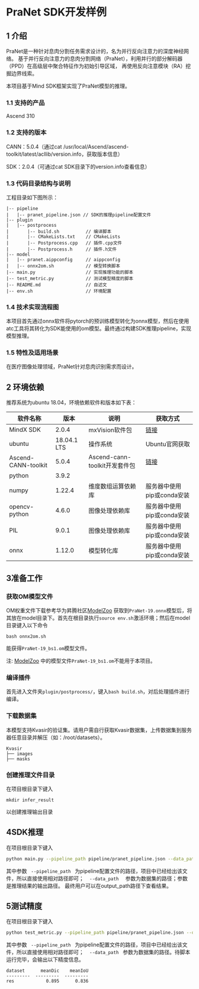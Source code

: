 # PraNet SDK开发样例

## 1 介绍

PraNet是一种针对息肉分割任务需求设计的，名为并行反向注意力的深度神经网络。
基于并行反向注意力的息肉分割网络（PraNet），利用并行的部分解码器（PPD）在高级层中聚合特征作为初始引导区域，
再使用反向注意模块（RA）挖掘边界线索。

本项目基于Mind SDK框架实现了PraNet模型的推理。

### 1.1 支持的产品

Ascend 310

### 1.2 支持的版本

CANN：5.0.4（通过cat /usr/local/Ascend/ascend-toolkit/latest/acllib/version.info，获取版本信息）

SDK：2.0.4（可通过cat SDK目录下的version.info查看信息）

### 1.3 代码目录结构与说明

工程目录如下图所示：

```
|-- pipeline
|   |-- pranet_pipeline.json // SDK的推理pipeline配置文件
|-- plugin
|   |-- postprocess
|       |-- build.sh          // 编译脚本
|       |-- CMakeLists.txt    // CMakeLists
|       |-- Postprocess.cpp   // 插件.cpp文件
|       |-- Postprocess.h     // 插件.h文件
|-- model
|   |-- pranet.aippconfig     // aippconfig
|   |-- onnx2om.sh            // 模型转换脚本
|-- main.py                   // 实现推理功能的脚本
|-- test_metric.py            // 测试模型精度的脚本
|-- README.md                 // 自述文
|-- env.sh                    // 环境配置
```

### 1.4 技术实现流程图

本项目首先通过onnx软件将pytorch的预训练模型转化为onnx模型，然后在使用atc工具将其转化为SDK能使用的om模型。最终通过构建SDK推理pipeline，实现模型推理。

### 1.5 特性及适用场景

在医疗图像处理领域，PraNet针对息肉识别需求而设计。

## 2 环境依赖

推荐系统为ubuntu 18.04，环境依赖软件和版本如下表：

| 软件名称            | 版本        | 说明                          | 获取方式                                                     |
| ------------------- | ----------- | ----------------------------- | ------------------------------------------------------------ |
| MindX SDK           | 2.0.4       | mxVision软件包                | [链接](https://gitee.com/link?target=https%3A%2F%2Fwww.hiascend.com%2Fsoftware%2FMindx-sdk) |
| ubuntu              | 18.04.1 LTS | 操作系统                      | Ubuntu官网获取                                               |
| Ascend-CANN-toolkit | 5.0.4       | Ascend-cann-toolkit开发套件包 | [链接](https://gitee.com/link?target=https%3A%2F%2Fwww.hiascend.com%2Fsoftware%2Fcann%2Fcommercial) |
| python              | 3.9.2       |                               |                                                              |
| numpy               | 1.22.4      | 维度数组运算依赖库            | 服务器中使用pip或conda安装                                   |
| opencv-python       | 4.6.0       | 图像处理依赖库                | 服务器中使用pip或conda安装                                   |
| PIL       | 9.0.1       | 图像处理依赖库                | 服务器中使用pip或conda安装                                   |
| onnx         |    1.12.0    | 模型转化库                | 服务器中使用pip或conda安装                                   |

## 3准备工作

### 获取OM模型文件

OM权重文件下载参考华为昇腾社区[ModelZoo](https://www.hiascend.com/zh/software/modelzoo/models/detail/1/e08e0552334ec81d8e632fafbb22a9f0)
获取到```PraNet-19.onnx```模型后，将其放在model目录下。首先在根目录执行```source env.sh```激活环境；然后在model目录键入以下命令

```
bash onnx2om.sh
```

能获得```PraNet-19_bs1.om```模型文件。

注: [ModelZoo](https://www.hiascend.com/zh/software/modelzoo/models/detail/1/e08e0552334ec81d8e632fafbb22a9f0)
中的模型文件```PraNet-19_bs1.om```不能用于本项目。

### 编译插件

首先进入文件夹```plugin/postprocess/```，键入```bash build.sh```，对后处理插件进行编译。

### 下载数据集

本模型支持Kvasir的验证集。请用户需自行获取Kvasir数据集，上传数据集到服务器任意目录并解压（如：/root/datasets）。

```
Kvasir
├── images
├── masks
```

### 创建推理文件目录

在项目根目录下键入

```
mkdir infer_result
```

以创建推理输出目录

## 4SDK推理

在项目根目录下键入

```bash
python main.py --pipeline_path pipeline/pranet_pipeline.json --data_path /path/to/images
```

其中参数` ` ` --pipeline_path ` ` `为pipeline配置文件的路径，项目中已经给出该文件，所以直接使用相对路径即可；
` ` ` --data_path ` `  `参数为数据集的路径；参数是推理结果的输出路径。
最终用户可以在output_path路径下查看结果。

## 5测试精度

在项目根目录下键入

```bash
python test_metric.py --pipeline_path pipeline/pranet_pipeline.json --data_path /path/to/Kvasir
```

其中参数` ` ` --pipeline_path ` ` `为pipeline配置文件的路径，项目中已经给出该文件，所以直接使用相对路径即可；
` ` ` --data_path ` ` `参数为数据集的路径。待脚本运行完毕，会输出以下精度信息。

```
dataset      meanDic    meanIoU
---------  ---------  ---------
res            0.895      0.836
```
